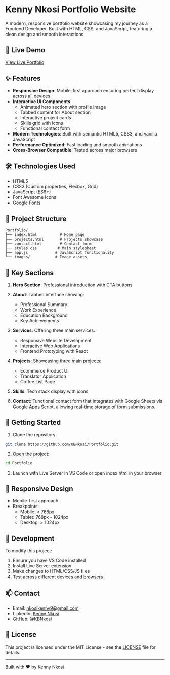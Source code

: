 # Kenny Nkosi Portfolio Website

A modern, responsive portfolio website showcasing my journey as a Frontend Developer. Built with HTML, CSS, and JavaScript, featuring a clean design and smooth interactions.


## 🚀 Live Demo
[View Live Portfolio](https://kbnkosi.github.io/Portfolio/)

## ✨ Features

- **Responsive Design**: Mobile-first approach ensuring perfect display across all devices
- **Interactive UI Components**:
  - Animated hero section with profile image
  - Tabbed content for About section
  - Interactive project cards
  - Skills grid with icons
  - Functional contact form
- **Modern Technologies**: Built with semantic HTML5, CSS3, and vanilla JavaScript
- **Performance Optimized**: Fast loading and smooth animations
- **Cross-Browser Compatible**: Tested across major browsers

## 🛠️ Technologies Used

- HTML5
- CSS3 (Custom properties, Flexbox, Grid)
- JavaScript (ES6+)
- Font Awesome Icons
- Google Fonts

## 📂 Project Structure

```
Portfolio/
├── index.html          # Home page
├── projects.html       # Projects showcase
├── contact.html        # Contact form
├── styles.css         # Main stylesheet
├── app.js            # JavaScript functionality
└── images/           # Image assets
```

## 🎯 Key Sections

1. **Hero Section**: Professional introduction with CTA buttons
2. **About**: Tabbed interface showing:
   - Professional Summary
   - Work Experience
   - Education Background
   - Key Achievements

3. **Services**: Offering three main services:
   - Responsive Website Development
   - Interactive Web Applications
   - Frontend Prototyping with React

4. **Projects**: Showcasing three main projects:
   - Ecommerce Product UI
   - Translator Application
   - Coffee List Page

5. **Skills**: Tech stack display with icons
6. **Contact**: Functional contact form that integrates with Google Sheets via Google Apps Script, allowing real-time storage of form submissions.

## 🚀 Getting Started

1. Clone the repository:
```bash
git clone https://github.com/KBNkosi/Portfolio.git
```

2. Open the project:
```bash
cd Portfolio
```

3. Launch with Live Server in VS Code or open index.html in your browser

## 📱 Responsive Design

- Mobile-first approach
- Breakpoints:
  - Mobile: < 768px
  - Tablet: 768px - 1024px
  - Desktop: > 1024px

## 🔧 Development

To modify this project:

1. Ensure you have VS Code installed
2. Install Live Server extension
3. Make changes to HTML/CSS/JS files
4. Test across different devices and browsers

## 📫 Contact

- Email: nkosikenny9@gmail.com
- LinkedIn: [Kenny Nkosi](https://www.linkedin.com/)
- GitHub: [@KBNkosi](https://github.com/KBNkosi)

## 📄 License

This project is licensed under the MIT License - see the [LICENSE](LICENSE) file for details.

---

Built with ❤️ by Kenny Nkosi